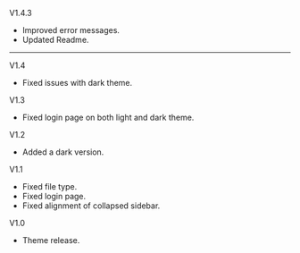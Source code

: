 V1.4.3
 - Improved error messages.
 - Updated Readme.

----

V1.4

 - Fixed issues with dark theme.

V1.3

 - Fixed login page on both light and dark theme.

V1.2

 - Added a dark version.

V1.1

 - Fixed file type.
 - Fixed login page.
 - Fixed alignment of collapsed sidebar.

V1.0

 - Theme release.